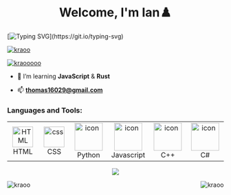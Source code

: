 <h1 align="center">Welcome, I'm Ian♟️</h1>

[![Typing SVG](https://readme-typing-svg.herokuapp.com?font=Montserrat&size=45&pause=1000&color=F71F66&center=true&vCenter=true&random=false&width=1200&lines=Welcome+to+my+Github;I+play+a+lot+of+games+%26+Chess;Learning+%26+Building+with+JS;Inoltre+sto+imparando+l'italiano,;Sto+imparando+per+la+mia+ragazza,;Un+giorno+voglio+imparare+Francese%2C+Tedesco,;Spagnolo+e+forse+Russo,;I+hope+you+enjoy+my+projects%2C+fun+building+everyone!)](https://git.io/typing-svg)

<p align="left"> <a href="https://github.com/github-profile-trophy"><img src="https://github-profile-trophy.vercel.app/?username=kraoo&theme=dark_lover" alt="kraoo" /></a> </p>

<p align="left"> <a href="https://twitter.com/kraooooo" target="blank"><img src="https://img.shields.io/twitter/follow/kraooooo?logo=twitter&style=for-the-badge" alt="kraooooo" /></a> </p>

- 🌱 I’m learning **JavaScript** & **Rust**

- 📫 **thomas16029@gmail.com**


<h3 align="left">Languages and Tools:</h3>
<table>
   <td align="center"  width="96">
        <img src="https://skillicons.dev/icons?i=html" width="48" height="48" alt="HTML" />
      <br>HTML
    <td align="center" width="96">
        <img src="https://skillicons.dev/icons?i=css" width="48" height="48" alt="css" />
      <br>CSS
    </td>
    <td align="center" width="96">
      <a href="#macropower-tech">
        <img src="https://techstack-generator.vercel.app/python-icon.svg" alt="icon" width="65" height="65" />
      </a>
      <br>Python
    </td>
    <td align="center" width="96">
        <img src="https://techstack-generator.vercel.app/js-icon.svg" alt="icon" width="65" height="65" />
      <br>Javascript
    </td>
    <td align="center" width="96">
        <img src="https://techstack-generator.vercel.app/cpp-icon.svg" alt="icon" width="65" height="65" />
      <br>C++
    </td>
      <td align="center" width="96">
        <img src="https://techstack-generator.vercel.app/csharp-icon.svg" alt="icon" width="65" height="65" />
      <br>C#
    </td>
  </tr>
   
</table>

<p float="left" align="center">
  <img src="https://github-readme-activity-graph.vercel.app/graph?username=Kraoo&theme=tokyo-night">
</p>

<p><img align="right" src="https://github-readme-stats.vercel.app/api/top-langs?username=kraoo&show_icons=true&theme=tokyonight&locale=en&layout=compact" alt="kraoo" /></p>

<p><img align="center" src="https://github-readme-streak-stats.herokuapp.com/?user=kraoo&theme=dark" alt="kraoo" /></p>
